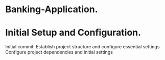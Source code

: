# Banking-Application.

# Initial Setup and Configuration.

Initial commit: Establish project structure and configure essential settings
Configure project dependencies and initial settings